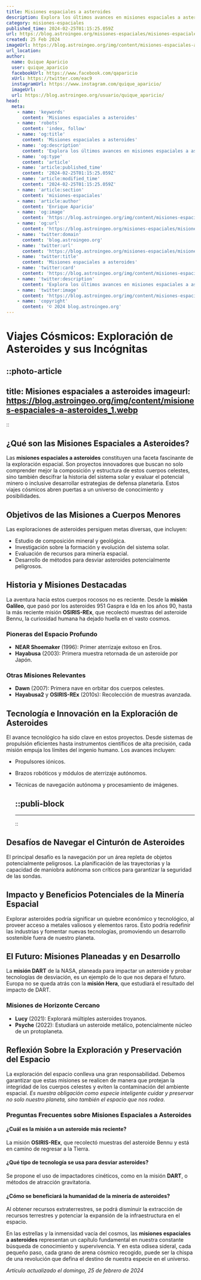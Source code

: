 ```yaml
---
title: Misiones espaciales a asteroides
description: Explora los últimos avances en misiones espaciales a asteroides. Descubre las metas, retos y descubrimientos de estas aventuras cósmicas.
category: misiones-espaciales
published_time: 2024-02-25T01:15:25.059Z
url: https://blog.astroingeo.org/misiones-espaciales/misiones-espaciales-a-asteroides
created: 25 Feb 2024
imageUrl: https://blog.astroingeo.org/img/content/misiones-espaciales-a-asteroides_1.webp
url_location:
author:
  name: Quique Aparicio
  user: quique_aparicio
  facebookUrl: https://www.facebook.com/qaparicio
  xUrl: https://twitter.com/eac9
  instagramUrl: https://www.instagram.com/quique_aparicio/
  imageUrl: 
  url: https://blog.astroingeo.org/usuario/quique_aparicio/
head:
  meta:
    - name: 'keywords'
      content: 'Misiones espaciales a asteroides'
    - name: 'robots'
      content: 'index, follow'
    - name: 'og:title'
      content: 'Misiones espaciales a asteroides'
    - name: 'og:description'
      content: 'Explora los últimos avances en misiones espaciales a asteroides. Descubre las metas, retos y descubrimientos de estas aventuras cósmicas.'
    - name: 'og:type'
      content: 'article'
    - name: 'article:published_time'
      content: '2024-02-25T01:15:25.059Z'
    - name: 'article:modified_time'
      content: '2024-02-25T01:15:25.059Z'
    - name: 'article:section'
      content: 'misiones-espaciales'
    - name: 'article:author'
      content: 'Enrique Aparicio'
    - name: 'og:image'
      content: 'https://blog.astroingeo.org/img/content/misiones-espaciales-a-asteroides_1.webp'
    - name: 'og:url'
      content: 'https://blog.astroingeo.org/misiones-espaciales/misiones-espaciales-a-asteroides'
    - name: 'twitter:domain'
      content: 'blog.astroingeo.org'
    - name: 'twitter:url'
      content: 'https://blog.astroingeo.org/misiones-espaciales/misiones-espaciales-a-asteroides'
    - name: 'twitter:title'
      content: 'Misiones espaciales a asteroides'
    - name: 'twitter:card'
      content: 'https://blog.astroingeo.org/img/content/misiones-espaciales-a-asteroides_1.webp'
    - name: 'twitter:description'
      content: 'Explora los últimos avances en misiones espaciales a asteroides. Descubre las metas, retos y descubrimientos de estas aventuras cósmicas.'
    - name: 'twitter:image'
      content: 'https://blog.astroingeo.org/img/content/misiones-espaciales-a-asteroides_1.webp'
    - name: 'copyright'
      content: '© 2024 blog.astroingeo.org'
---
```

# Viajes Cósmicos: Exploración de Asteroides y sus Incógnitas


::photo-article
---
title: Misiones espaciales a asteroides
imageurl: https://blog.astroingeo.org/img/content/misiones-espaciales-a-asteroides_1.webp
---
::


## ¿Qué son las Misiones Espaciales a Asteroides?
Las **misiones espaciales a asteroides** constituyen una faceta fascinante de la exploración espacial. Son proyectos innovadores que buscan no solo comprender mejor la composición y estructura de estos cuerpos celestes, sino también descifrar la historia del sistema solar y evaluar el potencial minero o inclusive desarrollar estrategias de defensa planetaria. Estos viajes cósmicos abren puertas a un universo de conocimiento y posibilidades.

## Objetivos de las Misiones a Cuerpos Menores
Las exploraciones de asteroides persiguen metas diversas, que incluyen:

- Estudio de composición mineral y geológica.
- Investigación sobre la formación y evolución del sistema solar.
- Evaluación de recursos para minería espacial.
- Desarrollo de métodos para desviar asteroides potencialmente peligrosos.

## Historia y Misiones Destacadas
La aventura hacia estos cuerpos rocosos no es reciente. Desde la **misión Galileo**, que pasó por los asteroides 951 Gaspra e Ida en los años 90, hasta la más reciente misión **OSIRIS-REx**, que recolectó muestras del asteroide Bennu, la curiosidad humana ha dejado huella en el vasto cosmos.

### Pioneras del Espacio Profundo
- **NEAR Shoemaker** (1996): Primer aterrizaje exitoso en Eros.
- **Hayabusa** (2003): Primera muestra retornada de un asteroide por Japón.

### Otras Misiones Relevantes
- **Dawn** (2007): Primera nave en orbitar dos cuerpos celestes.
- **Hayabusa2** y **OSIRIS-REx** (2010s): Recolección de muestras avanzada.

## Tecnología e Innovación en la Exploración de Asteroides
El avance tecnológico ha sido clave en estos proyectos. Desde sistemas de propulsión eficientes hasta instrumentos científicos de alta precisión, cada misión empuja los límites del ingenio humano. Los avances incluyen:

- Propulsores iónicos.
- Brazos robóticos y módulos de aterrizaje autónomos.
- Técnicas de navegación autónoma y procesamiento de imágenes.


  ::publi-block
  ---
  ---
  ::
  
  
## Desafíos de Navegar el Cinturón de Asteroides
El principal desafío es la navegación por un área repleta de objetos potencialmente peligrosos. La planificación de las trayectorias y la capacidad de maniobra autónoma son críticos para garantizar la seguridad de las sondas.

## Impacto y Beneficios Potenciales de la Minería Espacial
Explorar asteroides podría significar un quiebre económico y tecnológico, al proveer acceso a metales valiosos y elementos raros. Esto podría redefinir las industrias y fomentar nuevas tecnologías, promoviendo un desarrollo sostenible fuera de nuestro planeta.

## El Futuro: Misiones Planeadas y en Desarrollo
La **misión DART** de la NASA, planeada para impactar un asteroide y probar tecnologías de desviación, es un ejemplo de lo que nos depara el futuro. Europa no se queda atrás con la **misión Hera**, que estudiará el resultado del impacto de DART.

### Misiones de Horizonte Cercano
- **Lucy** (2021): Explorará múltiples asteroides troyanos.
- **Psyche** (2022): Estudiará un asteroide metálico, potencialmente núcleo de un protoplaneta.

## Reflexión Sobre la Exploración y Preservación del Espacio
La exploración del espacio conlleva una gran responsabilidad. Debemos garantizar que estas misiones se realicen de manera que protejan la integridad de los cuerpos celestes y eviten la contaminación del ambiente espacial. *Es nuestra obligación como especie inteligente cuidar y preservar no solo nuestro planeta, sino también el espacio que nos rodea*.

### Preguntas Frecuentes sobre **Misiones Espaciales a Asteroides**

#### ¿Cuál es la misión a un asteroide más reciente?
La misión **OSIRIS-REx**, que recolectó muestras del asteroide Bennu y está en camino de regresar a la Tierra.

#### ¿Qué tipo de tecnología se usa para desviar asteroides?
Se propone el uso de impactadores cinéticos, como en la misión **DART**, o métodos de atracción gravitatoria.

#### ¿Cómo se beneficiará la humanidad de la minería de asteroides?
Al obtener recursos extraterrestres, se podrá disminuir la extracción de recursos terrestres y potenciar la expansión de la infraestructura en el espacio.

En las estrellas y la inmensidad vacía del cosmos, las **misiones espaciales a asteroides** representan un capítulo fundamental en nuestra constante búsqueda de conocimiento y supervivencia. Y en esta odisea sideral, cada pequeño paso, cada grano de arena cósmico recogido, puede ser la chispa de una revolución que defina el destino de nuestra especie en el universo.

_Artículo actualizado el domingo, 25 de febrero de 2024_